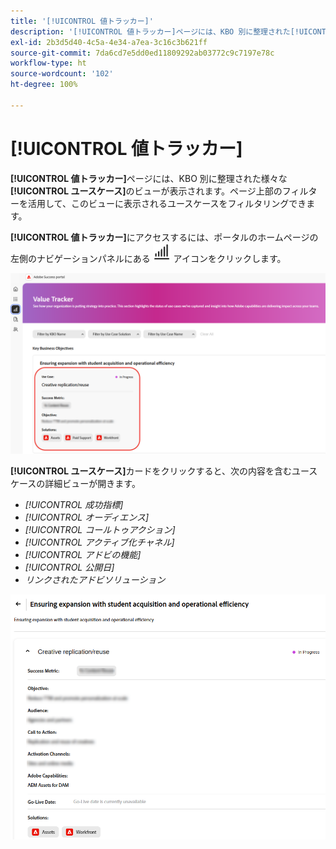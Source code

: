 ```yaml
---
title: '[!UICONTROL 値トラッカー]'
description: '[!UICONTROL 値トラッカー]ページには、KBO 別に整理された[!UICONTROL ユースケース]ビューが表示されます。'
exl-id: 2b3d5d40-4c5a-4e34-a7ea-3c16c3b621ff
source-git-commit: 7da6cd7e5dd0ed11809292ab03772c9c7197e78c
workflow-type: ht
source-wordcount: '102'
ht-degree: 100%

---
```


# [!UICONTROL 値トラッカー]

**[!UICONTROL 値トラッカー]**&#x200B;ページには、KBO 別に整理された様々な&#x200B;**[!UICONTROL ユースケース]**&#x200B;のビューが表示されます。ページ上部のフィルターを活用して、このビューに表示されるユースケースをフィルタリングできます。

**[!UICONTROL 値トラッカー]**&#x200B;にアクセスするには、ポータルのホームページの左側のナビゲーションパネルにある ![値トラッカーアイコン](/help/adobe-success-portal/assets/value-tracker-icon.png) アイコンをクリックします。

![値トラッカーのランディングページ](/help/adobe-success-portal/assets/value-tracker-landing-page.png)

**[!UICONTROL ユースケース]**&#x200B;カードをクリックすると、次の内容を含むユースケースの詳細ビューが開きます。

* *[!UICONTROL 成功指標]*
* *[!UICONTROL オーディエンス]*
* *[!UICONTROL コールトゥアクション]*
* *[!UICONTROL アクティブ化チャネル]*
* *[!UICONTROL アドビの機能]*
* *[!UICONTROL 公開日]*
* *リンクされたアドビソリューション*

![値トラッカーのユースケースの例](/help/adobe-success-portal/assets/value-tracker-use-case-example.png)
